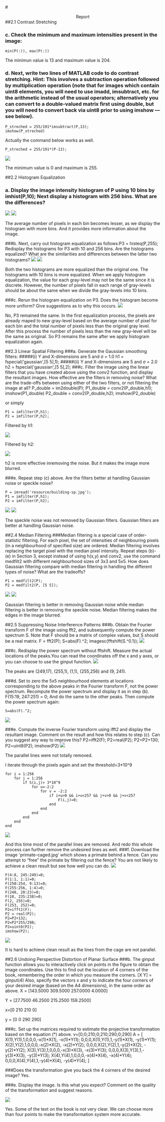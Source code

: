 #<center>Report</center>
##2.1 Contrast Stretching
### c. Check the minimum and maximum intensities present in the image:

```
min(P(:)), max(P(:))
```

The minimun value is 13 and maximum value is 204.

### d. Next, write two lines of MATLAB code to do contrast stretching. Hint: This involves a subtraction operation followed by multiplication operation (note that for images which contain uint8 elements, you will need to use imadd, imsubtract, etc. for the arithmetic instead of the usual operators; alternatively you can convert to a double-valued matrix first using double, but you will need to convert back via uint8 prior to using imshow — see below).

	P_streched = 255/191*imsubtract(P,13);
	imshow(P_streched)
Actually the command below works as well.

	P_streched = 255/191*(P-13);

![](http://i.imgur.com/Se4SpYF.jpg)

The minimum value is 0 and maximum is 255.

##2.2 Histogram Equalization
### a. Display the image intensity histogram of P using 10 bins by imhist(P,10); Next display a histogram with 256 bins. What are the differences?
![](http://i.imgur.com/PTU5ABo.jpg)
![](http://i.imgur.com/BJw0CvD.jpg)

The average number of pixels in each bin becomes lesser, as we display the histogram with more bins. And it provides more information about the image.

###b. Next, carry out histogram equalization as follows:P3 = histeq(P,255); Redisplay the histograms for P3 with 10 and 256 bins. Are the histograms equalized? What are the similarities and differences between the latter two histograms?
![](http://i.imgur.com/7v7pCtQ.jpg)
![](http://i.imgur.com/ljfa85L.jpg)

Both the two histograms are more equalized than the original one. The histograms with 10 bins is more equalized. When we apply histogram equalization, the value for each gray-level may not be the same since it is discrete. However, the number of pixels fall in each range of gray-levels should be about the same when we divide the gray-levels into 10 bins.

###c. Rerun the histogram equalization on P3. Does the histogram become more uniform? Give suggestions as to why this occurs.
![](http://i.imgur.com/ljfa85L.jpg)

No, P3 remained the same. In the first equalization process, the pixels are already maped to new gray-level based on the average number of pixel for each bin and the total number of pixels less than the original gray level. After this process the number of pixels less than the new gray-level will be the same as original. So P3 remains the same after we apply histogram equalization again.

##2.3 Linear Spatial Filtering
###a. Generate the Gaussian smoothing filters:
#####(i) Y and X-dimensions are 5 and σ = 1.0
	h1 = fspecial('gaussian',[5 5],1);
#####(ii) Y and X-dimensions are 5 and σ = 2.0
	h2 = fspecial('gaussian',[5 5],2);
###c. Filter the image using the linear filters that you have created above using the conv2 function, and display the resultant images. How effective are the filters in removing noise? What are the trade-offs between using either of the two filters, or not filtering the image at all?
	P_double = im2double(P);
	P1_double = conv2(P_double,h1);
	imshow(P1_double)
	P2_double = conv2(P_double,h2);
	imshow(P2_double)

or simply

	P1 = imfilter(P,h1);
	P2 = imfilter(P,h2);
Filtered by h1:

![](http://i.imgur.com/jUwUW9n.jpg)

Filtered by h2: 

![](http://i.imgur.com/1Jbx8WZ.jpg)

h2 is more effective inremoving the noise. But it makes the image more blurred.

###e. Repeat step (c) above. Are the filters better at handling Gaussian noise or speckle noise?

	P = imread('resource/building-sp.jpg');
	P1 = imfilter(P,h1);
	P2 = imfilter(P,h2);
![](http://i.imgur.com/aoEfXH9.jpg)
![](http://i.imgur.com/4IwL5jO.jpg)

 The speckle noise was not removed by Gaussian filters. Gaussian filters are better at handling Gaussian noise.

##2.4 Median Filtering
###Median filtering is a special case of order-statistic filtering. For each pixel, the set of intensities of neighbouring pixels (in a neighbourhood of specified size) are ordered. Median filtering involves replacing the target pixel with the median pixel intensity. Repeat steps (b)-(e) in Section 3, except instead of using h(x,y) and conv2, use the command medfilt2 with different neighbourhood sizes of 3x3 and 5x5. How does Gaussian filtering compare with median filtering in handling the different types of noise? What are the tradeoffs?

	P1 = medfilt2(P);
	P2 = medfilt2(P, [5 5]);
![](http://i.imgur.com/aGnspV6.jpg)
![](http://i.imgur.com/Q8Ffcxn.jpg)

Gaussian filtering is better in removing Gaussian noise while median filtering is better in removing the speckle noise. Median filtering makes the edges in the image blurred.

##2.5 Suppressing Noise Interference Patterns
###b. Obtain the Fourier transform F of the image using fft2, and subsequently compute the power spectrum S. Note that F should be a matrix of complex values, but S should be a real matrix.
	F = fft2(P);
	S=abs(F).^2;
	imagesc(fftshift(S.^0.1));
![](http://i.imgur.com/8RUAxPB.jpg)

###c. Redisplay the power spectrum without fftshift. Measure the actual locations of the peaks.You can read the coordinates off the x and y axes, or you can choose to use the ginput function.
![](http://i.imgur.com/zFhKVzx.jpg)

The peaks are (249,17), (255,1), (1,1), (255,256) and (9, 241).

###d. Set to zero the 5x5 neighbourhood elements at locations corresponding to the above peaks in the Fourier transform F, not the power spectrum. Recompute the power spectrum and display it as in step (b).
	F(15:19, 247:251) = 0;
And do the same to the other peaks. Then compute the power spectrum again:

	S=abs(F).^2;
![](http://i.imgur.com/g1HM1LC.jpg)

###e. Compute the inverse Fourier transform using ifft2 and display the resultant image. Comment on the result and how this relates to step (c). Can you suggest any way to improve this?
	P2=ifft2(F);
	P2=real(P2);
	P2=P2+130;
	P2=uint8(P2);
	imshow(P2)
![](http://i.imgur.com/tkcv9ch.jpg)

The parallel lines were not totally removed.

I iterate through the pixels again and set the threshold=3*10^9

	for i = 1:256
		for j = 1:256
			if S(i,j)> 3*10^9
				for u=-2:2
					for v = -2:2
						if i+u>0 && i+u<257 && j+v>0 && j+v<257
							F(i,j)=0;
						end
					end
				end
			end
		end
	end
![](http://i.imgur.com/K0kZEVu.jpg)

And this time most of the parallel lines are removed. And redo this whole process can further remove the undesired lines as well.
###f. Download the image 'primate-caged.jpg' which shows a primate behind a fence. Can you attempt to “free” the primate by filtering out the fence? You are not likely to achieve a clean result but see how well you can do.
![](http://i.imgur.com/wyxGOy2.jpg)

	F(4:8, 245:249)=0;
	F(1:1, 1:1)=0;
	F(250:254, 9:13)=0;
	F(255:256, 1:4)=0;
	F(248, 20:23)=0;
	F(10, 235:238)=0;
	F(2, 255)=0;
	F(253, 252)=0;
	P2=ifft2(F);
	P2 = real(P2);
	P2=P2+132;
	P2=P2*255/298;
	P2=uint8(P2);
	imshow(P2);
![](http://i.imgur.com/enxoHZT.jpg)

It is hard to achieve clean result as the lines from the cage are not parallel. 

##2.6 Undoing Perspective Distortion of Planar Surface
###b. The ginput function allows you to interactively click on points in the figure to obtain the image coordinates. Use this to find out the location of 4 corners of the book, remembering the order in which you measure the corners. [X Y] = ginput(4) Also, specify the vectors x and y to indicate the four corners of your desired image (based on the A4 dimensions), in the same order as above.
X = [143.5000 309.5000 257.0000 4.0000]

Y = [27.7500 46.2500 215.2500 159.2500]

x=[0 210 210 0]

y = [0 0 290 290]

###c. Set up the matrices required to estimate the projective transformation based on the equation (*) above.
	v=[0;0;210;0;210;290;0;290]
	A = [
		X(1),Y(1),1,0,0,0,-x(1)*X(1), -x(1)*Y(1);
		0,0,0,X(1),Y(1),1,-y(1)*X(1), -y(1)*Y(1);
		X(2),Y(2),1,0,0,0,-x(2)*X(2), -x(2)*Y(2);
		0,0,0,X(2),Y(2),1,-y(2)*X(2), -y(2)*Y(2);
		X(3),Y(3),1,0,0,0,-x(3)*X(3), -x(3)*Y(3);
		0,0,0,X(3),Y(3),1,-y(3)*X(3), -y(3)*Y(3);
		X(4),Y(4),1,0,0,0,-x(4)*X(4), -x(4)*Y(4);
		0,0,0,X(4),Y(4),1,-y(4)*X(4), -y(4)*Y(4);
	]

###Does the transformation give you back the 4 corners of the desired image?
Yes.

###e. Display the image. Is this what you expect? Comment on the quality of the transformation and suggest reasons.
	
![](http://i.imgur.com/3SrHd8y.jpg)

Yes. Some of the text on the book is not very clear. We can choose more than four points to make the transformation system more accurate.
